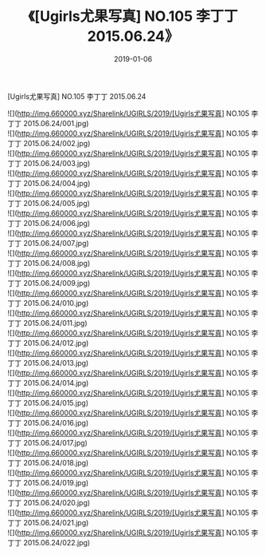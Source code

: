 ﻿---
layout: post
title:  《[Ugirls尤果写真] NO.105 李丁丁 2015.06.24》
date:   2019-01-06
img: http://img.660000.xyz/Sharelink/UGIRLS/2019/[Ugirls尤果写真] NO.105 李丁丁 2015.06.24/000.jpg
categories: [美女, 清纯, 唯美]
---

[Ugirls尤果写真] NO.105 李丁丁 2015.06.24

 ![](http://img.660000.xyz/Sharelink/UGIRLS/2019/[Ugirls尤果写真] NO.105 李丁丁 2015.06.24/001.jpg) <br>![](http://img.660000.xyz/Sharelink/UGIRLS/2019/[Ugirls尤果写真] NO.105 李丁丁 2015.06.24/002.jpg) <br>![](http://img.660000.xyz/Sharelink/UGIRLS/2019/[Ugirls尤果写真] NO.105 李丁丁 2015.06.24/003.jpg) <br>![](http://img.660000.xyz/Sharelink/UGIRLS/2019/[Ugirls尤果写真] NO.105 李丁丁 2015.06.24/004.jpg) <br>![](http://img.660000.xyz/Sharelink/UGIRLS/2019/[Ugirls尤果写真] NO.105 李丁丁 2015.06.24/005.jpg) <br>![](http://img.660000.xyz/Sharelink/UGIRLS/2019/[Ugirls尤果写真] NO.105 李丁丁 2015.06.24/006.jpg) <br>![](http://img.660000.xyz/Sharelink/UGIRLS/2019/[Ugirls尤果写真] NO.105 李丁丁 2015.06.24/007.jpg) <br>![](http://img.660000.xyz/Sharelink/UGIRLS/2019/[Ugirls尤果写真] NO.105 李丁丁 2015.06.24/008.jpg) <br>![](http://img.660000.xyz/Sharelink/UGIRLS/2019/[Ugirls尤果写真] NO.105 李丁丁 2015.06.24/009.jpg) <br>![](http://img.660000.xyz/Sharelink/UGIRLS/2019/[Ugirls尤果写真] NO.105 李丁丁 2015.06.24/010.jpg) <br>![](http://img.660000.xyz/Sharelink/UGIRLS/2019/[Ugirls尤果写真] NO.105 李丁丁 2015.06.24/011.jpg) <br>![](http://img.660000.xyz/Sharelink/UGIRLS/2019/[Ugirls尤果写真] NO.105 李丁丁 2015.06.24/012.jpg) <br>![](http://img.660000.xyz/Sharelink/UGIRLS/2019/[Ugirls尤果写真] NO.105 李丁丁 2015.06.24/013.jpg) <br>![](http://img.660000.xyz/Sharelink/UGIRLS/2019/[Ugirls尤果写真] NO.105 李丁丁 2015.06.24/014.jpg) <br>![](http://img.660000.xyz/Sharelink/UGIRLS/2019/[Ugirls尤果写真] NO.105 李丁丁 2015.06.24/015.jpg) <br>![](http://img.660000.xyz/Sharelink/UGIRLS/2019/[Ugirls尤果写真] NO.105 李丁丁 2015.06.24/016.jpg) <br>![](http://img.660000.xyz/Sharelink/UGIRLS/2019/[Ugirls尤果写真] NO.105 李丁丁 2015.06.24/017.jpg) <br>![](http://img.660000.xyz/Sharelink/UGIRLS/2019/[Ugirls尤果写真] NO.105 李丁丁 2015.06.24/018.jpg) <br>![](http://img.660000.xyz/Sharelink/UGIRLS/2019/[Ugirls尤果写真] NO.105 李丁丁 2015.06.24/019.jpg) <br>![](http://img.660000.xyz/Sharelink/UGIRLS/2019/[Ugirls尤果写真] NO.105 李丁丁 2015.06.24/020.jpg) <br>![](http://img.660000.xyz/Sharelink/UGIRLS/2019/[Ugirls尤果写真] NO.105 李丁丁 2015.06.24/021.jpg) <br>![](http://img.660000.xyz/Sharelink/UGIRLS/2019/[Ugirls尤果写真] NO.105 李丁丁 2015.06.24/022.jpg) <br>
